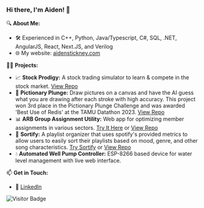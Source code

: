 ### Hi there, I'm Aiden! 👋

🔍 **About Me:**
- 🛠️ Experienced in C++, Python, Java/Typescript, C#, SQL, .NET, AngularJS, React, Next.JS, and Verilog
- 🌐 My website: [aidenstickney.com](https://www.aidenstickney.com)


👨‍💻 **Projects:**
- 📈 **Stock Prodigy:** A stock trading simulator to learn & compete in the stock market. [View Repo](https://github.com/jacksors/stock-prodigy)
- 🎨 **Pictionary Plunge:** Draw pictures on a canvas and have the AI guess what you are drawing after each stroke with high accuracy. This project won 3rd place in the Pictionary Plunge Challenge and was awarded 'Best Use of Redis' at the TAMU Datathon 2023. [View Repo](https://github.com/jacksors/Datathon-23)
- 📊 **ARB Group Assignment Utility:** Web app for optimizing member assignments in various sectors. [Try It Here](https://review-board-group-organizer.vercel.app) or [View Repo](https://github.com/AidenStickney/review-board-group-organizer)
- 🎵 **Sortify:** A playlist organizer that uses spotify's provided metrics to allow users to easily sort their playlists based on mood, genre, and other song characteristics. [Try Sortify](https://sortify-alpha.vercel.app) or [View Repo](https://github.com/AidenStickney/sortify)
- 💧 **Automated Well Pump Controller:** ESP-8266 based device for water level management with live web interface.
  
📫 **Get in Touch:**
- 🔗 [LinkedIn](https://www.linkedin.com/in/aidenstickney)


![Visitor Badge](https://visitor-badge.laobi.icu/badge?page_id=aidenstickney.aidenstickney)
